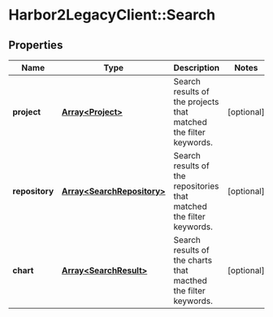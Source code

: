 # Harbor2LegacyClient::Search

## Properties
Name | Type | Description | Notes
------------ | ------------- | ------------- | -------------
**project** | [**Array&lt;Project&gt;**](Project.md) | Search results of the projects that matched the filter keywords. | [optional] 
**repository** | [**Array&lt;SearchRepository&gt;**](SearchRepository.md) | Search results of the repositories that matched the filter keywords. | [optional] 
**chart** | [**Array&lt;SearchResult&gt;**](SearchResult.md) | Search results of the charts that macthed the filter keywords. | [optional] 


